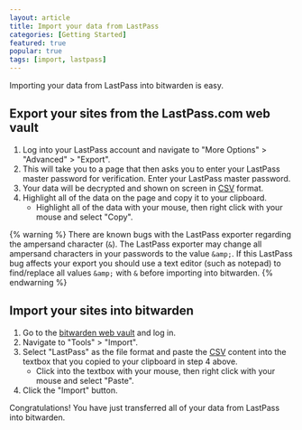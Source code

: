 ```yaml
---
layout: article
title: Import your data from LastPass
categories: [Getting Started]
featured: true
popular: true
tags: [import, lastpass]
---
```


Importing your data from LastPass into bitwarden is easy. 

## Export your sites from the LastPass.com web vault

1. Log into your LastPass account and navigate to "More Options" > "Advanced" > "Export". 
2. This will take you to a page that then asks you to enter your LastPass master password for verification. Enter your LastPass master password.
3. Your data will be decrypted and shown on screen in [CSV][csv] format.
4. Highlight all of the data on the page and copy it to your clipboard.
   - Highlight all of the data with your mouse, then right click with your mouse and select "Copy".

{% warning %}
There are known bugs with the LastPass exporter regarding the ampersand character (<code>&amp;</code>). The LastPass exporter may change all ampersand characters in your passwords to the value <code>&amp;amp;</code>. If this LastPass bug affects your export you should use a text editor (such as notepad) to find/replace all values <code>&amp;amp;</code> with <code>&amp;</code> before importing into bitwarden.
{% endwarning %}

## Import your sites into bitwarden

1. Go to the [bitwarden web vault][bitwarden-vault] and log in.
2. Navigate to "Tools" > "Import".
3. Select "LastPass" as the file format and paste the [CSV][csv] content into the textbox that you copied to your clipboard in step 4 above.
   - Click into the textbox with your mouse, then right click with your mouse and select "Paste".
4. Click the "Import" button.

Congratulations! You have just transferred all of your data from LastPass into bitwarden.

[csv]: https://en.wikipedia.org/wiki/Comma-separated_values
[bitwarden-vault]: https://vault.bitwarden.com
